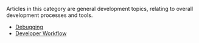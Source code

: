 Articles in this category are general development topics, relating to overall development processes and tools.

* [Debugging](https://github.com/DerpyProjectGroup/topaz/wiki/Debugging)
* [Developer Workflow](https://github.com/DerpyProjectGroup/topaz/wiki/Developer-Workflow)